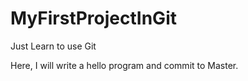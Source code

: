# MyFirstProjectInGit
Just Learn to use Git

Here, I will write a hello program and commit to Master.
